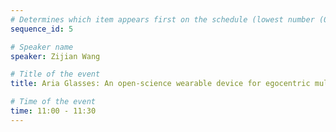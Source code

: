```yaml
---
# Determines which item appears first on the schedule (lowest number (0) appears first)
sequence_id: 5

# Speaker name
speaker: Zijian Wang

# Title of the event
title: Aria Glasses: An open-science wearable device for egocentric multi-modal AI research

# Time of the event
time: 11:00 - 11:30
---
```

